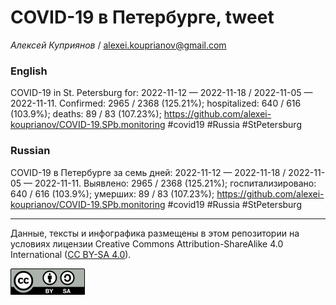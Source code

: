COVID-19 в Петербурге, tweet
============================

*Алексей Куприянов* /
<a href="mailto:alexei.kouprianov@gmail.com" class="email">alexei.kouprianov@gmail.com</a>

### English

COVID-19 in St. Petersburg for: 2022-11-12 — 2022-11-18 / 2022-11-05 —
2022-11-11. Сonfirmed: 2965 / 2368 (125.21%); hospitalized: 640 / 616
(103.9%); deaths: 89 / 83 (107.23%);
<a href="https://github.com/alexei-kouprianov/COVID-19.SPb.monitoring" class="uri">https://github.com/alexei-kouprianov/COVID-19.SPb.monitoring</a>
\#covid19 \#Russia \#StPetersburg

### Russian

COVID-19 в Петербурге за семь дней: 2022-11-12 — 2022-11-18 / 2022-11-05
— 2022-11-11. Выявлено: 2965 / 2368 (125.21%); госпитализировано: 640 /
616 (103.9%); умерших: 89 / 83 (107.23%);
<a href="https://github.com/alexei-kouprianov/COVID-19.SPb.monitoring" class="uri">https://github.com/alexei-kouprianov/COVID-19.SPb.monitoring</a>
\#covid19 \#Russia \#StPetersburg

------------------------------------------------------------------------

Данные, тексты и инфографика размещены в этом репозитории на условиях
лицензии Creative Commons Attribution-ShareAlike 4.0 International ([CC
BY-SA 4.0](https://creativecommons.org/licenses/by-sa/4.0/)).

![](../misc/CC-BY-SA-icon.png "CC-BY-SA")
